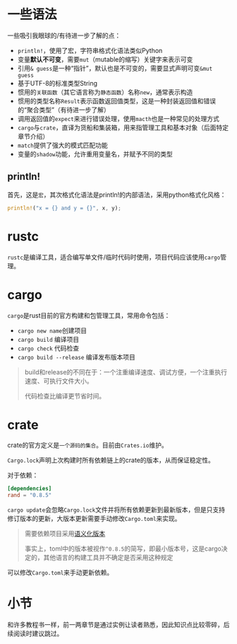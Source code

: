# 一些语法
一些吸引我眼球的/有待进一步了解的点：

- `println!`，使用了宏，字符串格式化语法类似Python
- 变量**默认不可变**，需要`mut`（mutable的缩写）关键字来表示可变
- 引用`& guess`是一种“指针”，默认也是不可变的，需要显式声明可变`&mut guess`
- 基于UTF-8的标准类型String
- 惯用的`关联函数`（其它语言称为`静态函数`）名称`new`，通常表示构造
- 惯用的类型名称`Result`表示函数返回值类型，这是一种封装返回值和错误的“聚合类型”（有待进一步了解）
- 调用返回值的`expect`来进行错误处理，使用`macth`也是一种常见的处理方式
- `cargo`与`crate`，直译为货船和集装箱，用来指管理工具和基本对象（后面特定章节介绍）
- `match`提供了强大的模式匹配功能
- 变量的`shadow`功能，允许重用变量名，并赋予不同的类型

## println!
首先，这是`宏`，其次格式化语法是println!的内部语法，采用python格式化风格：
```rust
println!("x = {} and y = {}", x, y);
```

# rustc
`rustc`是编译工具，适合编写单文件/临时代码时使用，项目代码应该使用`cargo`管理。

# cargo
`cargo`是rust目前的官方构建和包管理工具，常用命令包括：

- `cargo new name`创建项目
- `cargo build` 编译项目
- `cargo check` 代码检查
- `cargo build --release` 编译发布版本项目

>build和release的不同在于：一个注重编译速度、调试方便，一个注重执行速度、可执行文件大小。
>
>代码检查比编译更节省时间。

# crate
crate的官方定义是`一个源码的集合`。目前由`Crates.io`维护。

`Cargo.lock`声明上次构建时所有依赖链上的crate的版本，从而保证稳定性。

对于依赖：
```toml
[dependencies]
rand = "0.8.5"
```

`cargo update`会忽略`Cargo.lock`文件并将所有依赖更新到最新版本，但是只支持修订版本的更新，大版本更新需要手动修改`Cargo.toml`来实现。

>需要依赖项目采用[语义化版本](https://semver.org/lang/zh-CN/)
>
>事实上，toml中的版本被视作`^0.8.5`的简写，即最小版本号，这是cargo决定的，其他语言的构建工具并不确定是否采用这种规定

可以修改`Cargo.toml`来手动更新依赖。

# 小节
和许多教程书一样，前一两章节是通过实例让读者熟悉，因此知识点比较零碎，后续阅读时建议跳过。